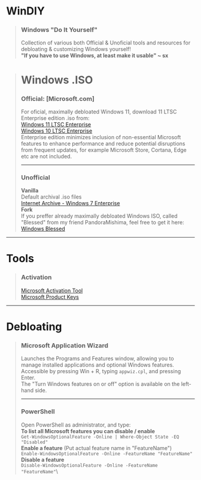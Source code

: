# WinDIY
> ### Windows "Do It Yourself"
> Collection of various both Official & Unoficial tools and resources for debloating & customizing Windows yourself!\
> **"If you have to use Windows, at least make it usable" ~ sx**

> # Windows .ISO
> ### **Official: [Microsoft.com]**
> For oficial, maximally debloated Windows 11, download 11 LTSC Enterprise edition .iso from:\
> [Windows 11 LTSC Enterprise](https://www.microsoft.com/en-us/evalcenter/download-windows-11-iot-enterprise-ltsc-eval) \
> [Windows 10 LTSC Enterprise](https://www.microsoft.com/de-de/evalcenter/download-windows-10-enterprise)\
> Enterprise edition minimizes inclusion of non-essential Microsoft features to enhance performance and reduce potential disruptions from frequent updates, for example Microsoft Store, Cortana, Edge etc are not included.
> 
> ---
> ### **Unofficial**
> **Vanilla**\
> Default archival .iso files\
> [Internet Archive - Windows 7 Enterprise](https://archive.org/download/en_windows_7_enterprise_with_sp1_x64_dvd_u_677651_202107)\
> **Fork**\
> If you preffer already maximally debloated Windows ISO, called "Blessed" from my friend PandoraMishima, feel free to get it here:\
> [Windows Blessed](https://mega.nz/folder/fp5T1D7Z#hCIXPPQSb4RCkmcb9sCxUA)

---

# Tools

> ### Activation
> [Microsoft Activation Tool](https://github.com/massgravel/Microsoft-Activation-Scripts) \
> [Microsoft Product Keys](https://gist.github.com/rvrsh3ll/0810c6ed60e44cf7932e4fbae25880df)

---

# Debloating
> ### Microsoft Application Wizard
> Launches the Programs and Features window, allowing you to manage installed applications and optional Windows features.\
Accessible by pressing Win + R, typing ```appwiz.cpl```, and pressing Enter.\
The "Turn Windows features on or off" option is available on the left-hand side.
>
> ---
>
> ### PowerShell
> Open PowerShell as administrator, and type:\
> **To list all Microsoft features you can disable / enable**\
> ```Get-WindowsOptionalFeature -Online | Where-Object State -EQ "Disabled"``` \
> **Enable a feature** (Put actual feature name in "FeatureName")\
> ```Enable-WindowsOptionalFeature -Online -FeatureName "FeatureName"``` \
> **Disable a feature**\
> ```Disable-WindowsOptionalFeature -Online -FeatureName "FeatureName"```\
